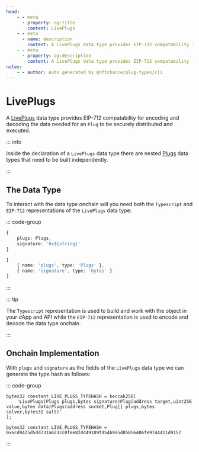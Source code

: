 ```yaml
---
head:
    - - meta
      - property: og:title
        content: LivePlugs
    - - meta
      - name: description
        content: A LivePlugs data type provides EIP-712 compatability for encoding and decoding.
    - - meta
      - property: og:description
        content: A LivePlugs data type provides EIP-712 compatability for encoding and decoding. 
notes:
    - - author: Auto generated by @nftchance/plug-types/cli
---
```

			
# LivePlugs

A [LivePlugs](/generated/base-types/LivePlugs) data type provides EIP-712 compatability for encoding and decoding the data needed for an `Plug` to be securely distributed and executed. 

::: info
                
Inside the declaration of a `LivePlugs` data type there are nested [Plugs](/generated/base-types/Plugs) data types that need to be built independently.
                    
:::

## The Data Type

To interact with the data type onchain will you need both the `Typescript` and `EIP-712` representations of the `LivePlugs` data type: 

::: code-group

``` typescript [Typescript/Javascript]
{
	plugs: Plugs,
	signature: '0x${string}' 
}
```

```typescript [EIP-712]
[
	{ name: 'plugs', type: 'Plugs' },
	{ name: 'signature', type: 'bytes' } 
]
```

:::

::: tip

The `Typescript` representation is used to build and work with the object in your dApp and API while the `EIP-712` representation is used to encode and decode the data type onchain.

:::

## Onchain Implementation

With `plugs` and `signature` as the fields of the `LivePlugs` data type we can generate the type hash as follows:

::: code-group

```solidity [Inline.sol]
bytes32 constant LIVE_PLUGS_TYPEHASH = keccak256(
    'LivePlugs(Plugs plugs,bytes signature)Plug(address target,uint256 value,bytes data)Plugs(address socket,Plug[] plugs,bytes solver,bytes32 salt)'
);
```

```solidity [Hash.sol]
bytes32 constant LIVE_PLUGS_TYPEHASH = 0x6cd9425d5dd731a623cc0fee82dd49189fd54b9a5d85856406fe9744411d9157
```

:::